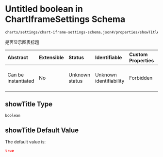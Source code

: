 # Untitled boolean in ChartIframeSettings Schema

```txt
charts/settings/chart-iframe-settings-schema.json#/properties/showTitle
```

是否显示图表标题

| Abstract            | Extensible | Status         | Identifiable            | Custom Properties | Additional Properties | Access Restrictions | Defined In                                                                                                             |
| :------------------ | :--------- | :------------- | :---------------------- | :---------------- | :-------------------- | :------------------ | :--------------------------------------------------------------------------------------------------------------------- |
| Can be instantiated | No         | Unknown status | Unknown identifiability | Forbidden         | Allowed               | none                | [chart-iframe-settings-schema.json\*](../out/charts/settings/chart-iframe-settings-schema.json "open original schema") |

## showTitle Type

`boolean`

## showTitle Default Value

The default value is:

```json
true
```
